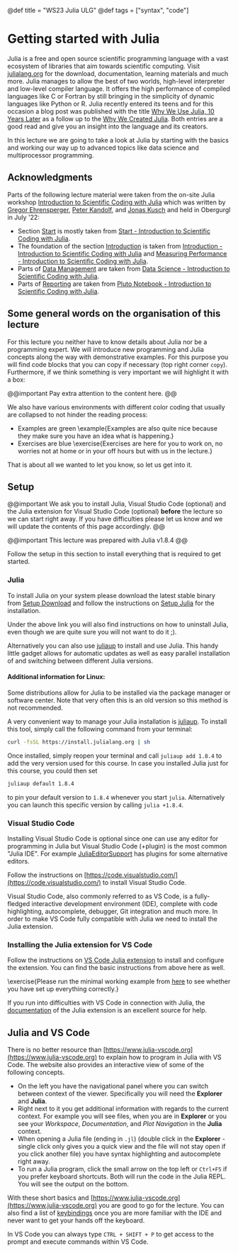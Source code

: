 @def title = "WS23 Julia ULG"
@def tags = ["syntax", "code"]

# Getting started with Julia

Julia is a free and open source scientific programming language with a vast ecosystem of libraries that aim towards scientific computing. Visit [julialang.org](https://julialang.org) for the download, documentation, learning materials and much more. Julia manages to allow the best of two worlds, high-level interpreter and low-level compiler language. It offers the high performance of compiled languages like C or Fortran by still bringing in the simplicity of dynamic languages like Python or R. Julia recently entered its teens and for this occasion a blog post was published with the title [Why We Use Julia, 10 Years Later](https://julialang.org/blog/2022/02/10years/) as a follow up to the [Why We Created Julia](https://julialang.org/blog/2012/02/why-we-created-julia/). Both entries are a good read and give you an insight into the language and its creators.

In this lecture we are going to take a look at Julia by starting with the basics and working our way up to advanced topics like data science and multiprocessor programming.

## Acknowledgments

Parts of the following lecture material were taken from the on-site Julia workshop [Introduction to Scientific Coding with Julia](https://noxthot.github.io/ss22_julia_workshop/) which was written by [Gregor Ehrensperger](https://ehrensperger.dev/), [Peter Kandolf](https://lfuonline.uibk.ac.at/public/people.vcard?id=59131), and [Jonas Kusch](https://lfuonline.uibk.ac.at/public/people.vcard?id=415344) and held in Obergurgl in July '22:

- Section [Start](.) is mostly taken from [Start - Introduction to Scientific Coding with Julia](https://noxthot.github.io/ss22_julia_workshop/).
- The foundation of the section [Introduction](pages/introduction) is taken from [Introduction - Introduction to Scientific Coding with Julia](https://noxthot.github.io/ss22_julia_workshop/pages/introduction/) and [Measuring Performance - Introduction to Scientific Coding with Julia](https://noxthot.github.io/ss22_julia_workshop/pages/hpc/performance/).
- Parts of [Data Management](pages/data_management) are taken from [Data Science - Introduction to Scientific Coding with Julia](https://noxthot.github.io/ss22_julia_workshop/pages/datascience/).
- Parts of [Reporting](pages/reporting) are taken from [Pluto Notebook - Introduction to Scientific Coding with Julia](https://noxthot.github.io/ss22_julia_workshop/pages/introduction/pluto/).

## Some general words on the organisation of this lecture

For this lecture you neither have to know details about Julia nor be a programming expert. We will introduce new programming and Julia concepts along the way with demonstrative examples. For this purpose you will find code blocks that you can copy if necessary (top right corner `copy`). Furthermore, if we think something is very important we will highlight it with a box:

@@important
Pay extra attention to the content here.
@@

We also have various environments with different color coding that usually are collapsed to not hinder the reading process:

- Examples are green
  \example{Examples are also quite nice because they make sure you have an idea what is happening.}
- Exercises are blue
  \exercise{Exercises are here for you to work on, no worries not at home or in your off hours but with us in the lecture.}

That is about all we wanted to let you know, so let us get into it.

## Setup

@@important
We ask you to install Julia, Visual Studio Code (optional) and the Julia extension for Visual Studio Code (optional) **before** the lecture so we can start right away. If you have difficulties please let us know and we will update the contents of this page accordingly.
@@

@@important
This lecture was prepared with Julia v1.8.4
@@

Follow the setup in this section to install everything that is required to get started.

### Julia

To install Julia on your system please download the latest stable binary from [Setup Download](https://julialang.org/downloads/) and follow the instructions on [Setup Julia](https://julialang.org/downloads/platform/) for the installation.

Under the above link you will also find instructions on how to uninstall Julia, even though we are quite sure you will not want to do it ;).

Alternatively you can also use [juliaup](https://github.com/JuliaLang/juliaup) to install and use Julia. This handy little gadget allows for automatic updates as well as easy parallel installation of and switching between different Julia versions.

#### Additional information for Linux:

Some distributions allow for Julia to be installed via the package manager or software center. Note that very often this is an old version so this method is not recommended.

A very convenient way to manage your Julia installation is [juliaup](https://github.com/JuliaLang/juliaup). To install this tool, simply call the following command from your terminal:
```bash
curl -fsSL https://install.julialang.org | sh
```

Once installed, simply reopen your terminal and call `juliaup add 1.8.4` to add the very version used for this course. In case you installed Julia just for this course, you could then set
```bash
juliaup default 1.8.4
```
to pin your default version to `1.8.4` whenever you start `julia`. Alternatively you can launch this specific version by calling `julia +1.8.4`.


### Visual Studio Code

Installing Visual Studio Code is optional since one can use any editor for programming in Julia but Visual Studio Code (+plugin) is
the most common "Julia IDE".
For example [JuliaEditorSupport](https://github.com/JuliaEditorSupport) has plugins for some alternative editors.

Follow the instructions on [https://code.visualstudio.com/](https://code.visualstudio.com/) to install Visual Studio Code.

Visual Studio Code, also commonly referred to as VS Code, is a fully-fledged interactive development environment (IDE), complete with code highlighting, autocomplete, debugger, Git integration and much more. In order to make VS Code fully compatible with Julia we need to install the Julia extension.

### Installing the Julia extension for VS Code

Follow the instructions on [VS Code Julia extension](https://www.julia-vscode.org/docs/dev/gettingstarted/#Installing-the-Julia-extension) to install and configure the extension. You can find the basic instructions from above here as well.

\exercise{Please run the minimal working example from [here](https://www.julia-vscode.org/docs/dev/gettingstarted/#Creating-Your-First-Julia-Hello-World-program) to see whether you have set up everything correctly.}

If you run into difficulties with VS Code in connection with Julia, the [documentation](https://www.julia-vscode.org/docs/dev/) of the Julia extension is an excellent source for help.

## Julia and VS Code

There is no better resource than [https://www.julia-vscode.org](https://www.julia-vscode.org) to explain how to program in Julia with VS Code. The website also provides an interactive view of some of the following concepts.

- On the left you have the navigational panel where you can switch between context of the viewer. Specifically you will need the **Explorer** and **Julia**.
- Right next to it you get additional information with regards to the current context. For example you will see files, when you are in **Explorer** or you see your _Workspace_, _Documentation_, and _Plot Navigation_ in the **Julia** context.
- When opening a Julia file (ending in `.jl`) (double click in the **Explorer** - single click only gives you a quick view and the file will not stay open if you click another file) you have syntax highlighting and autocomplete right away.
- To run a Julia program, click the small arrow on the top left or `Ctrl+F5` if you prefer keyboard shortcuts. Both will run the code in the Julia REPL. You will see the output on the bottom.

With these short basics and [https://www.julia-vscode.org](https://www.julia-vscode.org) you are good to go for the lecture. You can also find a list of [keybindings](https://www.julia-vscode.org/docs/dev/userguide/keybindings/) once you are more familiar with the IDE and never want to get your hands off the keyboard.

In VS Code you can always type `CTRL + SHIFT + P` to get access to the prompt and execute commands within VS Code.
